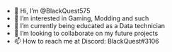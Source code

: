 - 👋 Hi, I’m @BlackQuest575
- 👀 I’m interested in Gaming, Modding and such
- 🌱 I’m currently being educated as a Data technician
- 💞️ I’m looking to collaborate on my future projects
- 📫 How to reach me at Discord: BlackQuest#3106

<!---
BlackQuest575/BlackQuest575 is a ✨ special ✨ repository because its `README.md` (this file) appears on your GitHub profile.
You can click the Preview link to take a look at your changes.
--->

